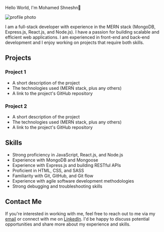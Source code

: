 Hello World, I'm Mohamed Shneshn👋


![profile photo]((https://camo.githubusercontent.com/a9f912af34a200886ee76aca60de086a5f7fec627afe46711f4c6f09df457f33/68747470733a2f2f676973742e6769746875622e636f6d2f7061746576732f62303037613065393866623231363433386434636266353539666163343136362f7261772f383866323063396437343964373536626536336632326230396633633461633537306263353130312f70726f6772616d6d696e672e676966))



I am a full-stack developer with experience in the MERN stack (MongoDB, Express.js, React.js, and Node.js). I have a passion for building scalable and efficient web applications. I am experienced in front-end and back-end development and I enjoy working on projects that require both skills.

## Projects

### Project 1
- A short description of the project
- The technologies used (MERN stack, plus any others)
- A link to the project's GitHub repository

### Project 2
- A short description of the project
- The technologies used (MERN stack, plus any others)
- A link to the project's GitHub repository

## Skills

- Strong proficiency in JavaScript, React.js, and Node.js
- Experience with MongoDB and Mongoose
- Experience with Express.js and building RESTful APIs
- Proficient in HTML, CSS, and SASS
- Familiarity with Git, GitHub, and Git flow
- Experience with agile software development methodologies
- Strong debugging and troubleshooting skills

## Contact Me

If you're interested in working with me, feel free to reach out to me via my [email](mailto:eng.mohamed.shneshn@email.com) or connect with me on [LinkedIn](https://www.linkedin.com/in/mohamed-shneshn-a9188094/). I'd be happy to discuss potential opportunities and share more about my experience and skills.


